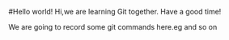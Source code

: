 #Hello world!
Hi,we are learning Git together.
Have a good time!


We are going to record some git commands here.eg and so on
